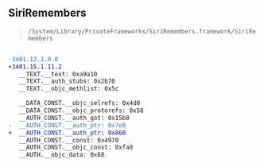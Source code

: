 ## SiriRemembers

> `/System/Library/PrivateFrameworks/SiriRemembers.framework/SiriRemembers`

```diff

-3401.12.1.0.0
+3401.15.1.11.2
   __TEXT.__text: 0xa9a10
   __TEXT.__auth_stubs: 0x2b70
   __TEXT.__objc_methlist: 0x5c

   __DATA_CONST.__objc_selrefs: 0x4d0
   __DATA_CONST.__objc_protorefs: 0x58
   __AUTH_CONST.__auth_got: 0x15b8
-  __AUTH_CONST.__auth_ptr: 0x7e8
+  __AUTH_CONST.__auth_ptr: 0x868
   __AUTH_CONST.__const: 0x4970
   __AUTH_CONST.__objc_const: 0xfa8
   __AUTH.__objc_data: 0x68

```
